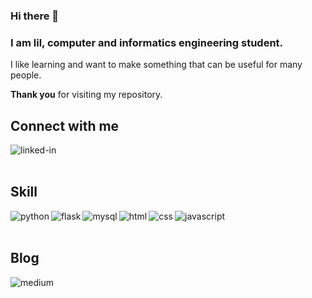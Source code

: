 ### Hi there 👋

### I am lil, computer and informatics engineering student.

I like learning and want to make something that can be useful for many people.

<b>Thank you</b> for visiting my repository.

## Connect with me

[<img align="left" alt="linked-in" src="https://img.shields.io/badge/linkedin-%230077B5.svg?&style=for-the-badge&logo=linkedin&logoColor=white" />](https://www.linkedin.com/in/kholil-haq-alim-hakim/)

<br>
<br>

## Skill
<img align="left" alt="python" src="https://img.shields.io/badge/python%20-%2320232a.svg?&style=for-the-badge&logo=python&logoColor=white" />

<img align="left" alt="flask" src="https://img.shields.io/badge/flask%20-%23316192.svg?&style=for-the-badge&logo=flask&logoColor=white" />

<img align="left" alt="mysql" src="https://img.shields.io/badge/MySQL%20-2596be?logo=mysql&logoColor=white&style=for-the-badge" />

<img align="left" alt="html" src="https://img.shields.io/badge/HTML%20-EC9E1E.svg?&style=for-the-badge&logo=HTML5&logoColor=white" />

<img align="left" alt="css" src="https://img.shields.io/badge/CSS-1E7CEC?logo=CSS3&logoColor=white&style=for-the-badge" />

<img align="left" alt="javascript" src="https://img.shields.io/badge/javascript%20-F5E015.svg?&style=for-the-badge&logo=javascript&logoColor=black" />

<br>
<br>

## Blog

[<img align="left" alt="medium" src="https://img.shields.io/badge/medium-%2312100E.svg?&style=for-the-badge&logo=medium&logoColor=white" />](https://mynotes1100.medium.com/)
